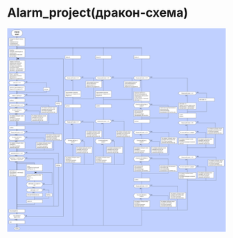 # Alarm_project(дракон-схема)
![Дракон-схема](https://github.com/Nikita-Osipov/Alarm_project/blob/master/Dragon.png)
